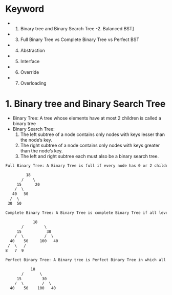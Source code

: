 # Keyword
- 1. Binary tree and Binary Search Tree 
-2. Balanced BST]
- 3. Full Binary Tree vs Complete Binary Tree vs Perfect BST
- 4. Abstraction
- 5. Interface
- 6. Override
- 7. Overloading

# 1. Binary tree and Binary Search Tree 
- Binary Tree: A tree whose elements have at most 2 children is called a binary tree
- Binary Search Tree: 
    1. The left subtree of a node contains only nodes with keys lesser than the node’s key.
    2. The right subtree of a node contains only nodes with keys greater than the node’s key.
    3. The left and right subtree each must also be a binary search tree.

```html
Full Binary Tree: A Binary Tree is full if every node has 0 or 2 children. Following are examples of a full binary tree.

         18
       /    \   
     15      20    
    /  \       
   40   50   
  /  \
 30  50

Complete Binary Tree: A Binary Tree is complete Binary Tree if all levels are completely filled except possibly the last level and the last level has all keys as left as possible.

            18
       /         \  
     15           30  
    /  \         /  \
  40    50     100   40
 /  \   /
8   7  9 

Perfect Binary Tree: A Binary tree is Perfect Binary Tree in which all internal nodes have two children and all leaves are at same level.

           18
       /       \  
     15         30  
    /  \        /  \
  40    50    100   40
```
